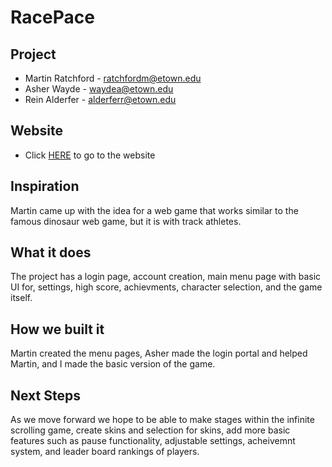 # RacePace

## Project

  -  Martin Ratchford - ratchfordm@etown.edu
  -  Asher Wayde - waydea@etown.edu
  -  Rein Alderfer - alderferr@etown.edu

## Website

  -  Click [HERE](https://racepace-437415.uk.r.appspot.com/) to go to the website

## Inspiration

Martin came up with the idea for a web game that works similar to the famous dinosaur web game, but it is with track athletes.

## What it does

The project has a login page, account creation, main menu page with basic UI for, settings, high score, achievments, character selection, and the game itself.

## How we built it

Martin created the menu pages, Asher made the login portal and helped Martin, and I made the basic version of the game. 

## Next Steps

As we move forward we hope to be able to make stages within the infinite scrolling game, create skins and selection for skins, add more basic features such as pause functionality, adjustable settings, acheivemnt system, and leader board rankings of players.
